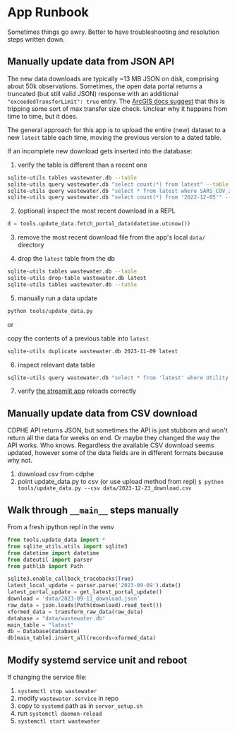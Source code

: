 # App Runbook

Sometimes things go awry. Better to have troubleshooting and resolution steps written down.

## Manually update data from JSON API

The new data downloads are typically ~13 MB JSON on disk, comprising about 50k observations. Sometimes, 
the open data portal returns a truncated (but still valid JSON) response with an additional 
`"exceededTransferLimit": true` entry. The 
[ArcGIS docs suggest](https://resources.arcgis.com/en/help/runtime-wpf/apiref/index.html?ESRI.ArcGIS.Client~ESRI.ArcGIS.Client.FeatureLayer~ExceededTransferLimit.html) 
that this is tripping some sort of max transfer size check. Unclear why it happens from time to 
time, but it does.

The general approach for this app is to upload the entire (new) dataset to a new `latest` table each time, 
moving the previous version to a dated table.

If an incomplete new download gets inserted into the database:

1. verify the table is different than a recent one

```bash
sqlite-utils tables wastewater.db --table
sqlite-utils query wastewater.db "select count(*) from latest" --table
sqlite-utils query wastewater.db "select * from latest where SARS_COV_2_Copies_L_LP2 is not NULL order by Date desc limit 10" --table
sqlite-utils query wastewater.db "select count(*) from '2022-12-05'" --table
```

2. (optional) inspect the most recent download in a REPL 

```python
d = tools.update_data.fetch_portal_data(datetime.utcnow())
```

3. remove the most recent download file from the app's local `data/` directory

4. drop the `latest` table from the db

```bash
sqlite-utils tables wastewater.db --table
sqlite-utils drop-table wastewater.db latest
sqlite-utils tables wastewater.db --table
```

5. manually run a data update 

```bash
python tools/update_data.py
```

or 

copy the contents of a previous table into `latest`

```bash
sqlite-utils duplicate wastewater.db 2023-11-09 latest
```

6. inspect relevant data table

```bash
sqlite-utils query wastewater.db "select * from 'latest' where Utility like '%Central%' order by Date desc limit 15" --table
```

7. verify [the streamlit app](https://colorado-covid-wastewater.streamlit.app/) reloads correctly


## Manually update data from CSV download

CDPHE API returns JSON, but sometimes the API is just stubborn and won't return all the data for weeks on end. Or maybe they changed the way the API works. Who knows. Regardless the available CSV download seems updated, however some of the data fields are in different formats because why not.

1. download csv from cdphe
2. point update_data.py to csv (or use upload method from repl) 
``$ python tools/update_data.py --csv data/2023-12-23_download.csv``



## Walk through `__main__` steps manually

From a fresh ipython repl in the venv
```python
from tools.update_data import *
from sqlite_utils.utils import sqlite3
from datetime import datetime
from dateutil import parser
from pathlib import Path

sqlite3.enable_callback_tracebacks(True)
latest_local_update = parser.parse('2023-09-09').date()
latest_portal_update = get_latest_portal_update()
download = 'data/2023-09-11_download.json'
raw_data = json.loads(Path(download).read_text())
xformed_data = transform_raw_data(raw_data)
database = "data/wastewater.db"
main_table = "latest"
db = Database(database)
db[main_table].insert_all(records=xformed_data)
```

## Modify systemd service unit and reboot

If changing the service file:

1. `systemctl stop wastewater`
2. modify `wastewater.service` in repo
3. copy to `systemd` path as in `server_setup.sh`
4. run `systemctl daemon-reload`
5. `systemctl start wastewater`

